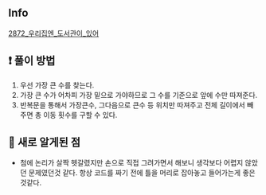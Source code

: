 ## Info
<a href="https://www.acmicpc.net/problem/2872" rel="nofollow">2872_우리집엔_도서관이_있어</a>

## ❗ 풀이 방법
1. 우선 가장 큰 수를 찾는다.
2. 가장 큰 수가 어차피 가장 밑으로 가야하므로 그 수를 기준으로 앞에 수만 따져준다.
3. 반복문을 통해서 가장큰수, 그다음으로 큰수 등 위치만 따져주고 전체 길이에서 빼주면 총 이동 횟수를 구할 수 있다.

## 🙂 새로 알게된 점

* 첨에 논리가 살짝 헷갈렸지만 손으로 직접 그려가면서 해보니 생각보다 어렵지 않았던 문제였던것 같다.
  항상 코드를 짜기 전에 틀을 머리로 잡아놓고 들어가는게 좋은것같다.

